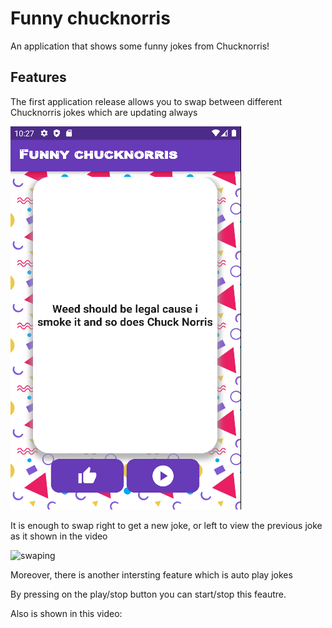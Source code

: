# Funny chucknorris

An application that shows some funny jokes from Chucknorris! 

## Features

The first application release allows you to swap between different Chucknorris jokes which are updating always

![alt text](https://github.com/AhmadAlhussin2/jokesapp/blob/main/images/firstlayout.png?raw=true)

It is enough to swap right to get a new joke, or left to view the previous joke as it shown in the video

![swaping](https://user-images.githubusercontent.com/102483482/172067944-be62e0cc-2f2a-4a45-9ef7-120ecf515204.gif)

Moreover, there is another intersting feature which is auto play jokes 

By pressing on the play/stop button you can start/stop this feautre. 

Also is shown in this video:


